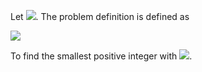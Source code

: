 Let <img src="https://render.githubusercontent.com/render/math?math=x,y,z%20\in%20\mathbb{N}^%2B">. The problem definition is defined as

<img src="https://render.githubusercontent.com/render/math?math=\dfrac{x}{y%2Bz}%2B\dfrac{y}{x%2Bz}%2B\dfrac{z}{x%2By} = 4">

To find the smallest positive integer with <img src="https://render.githubusercontent.com/render/math?math=x,y,z">.
